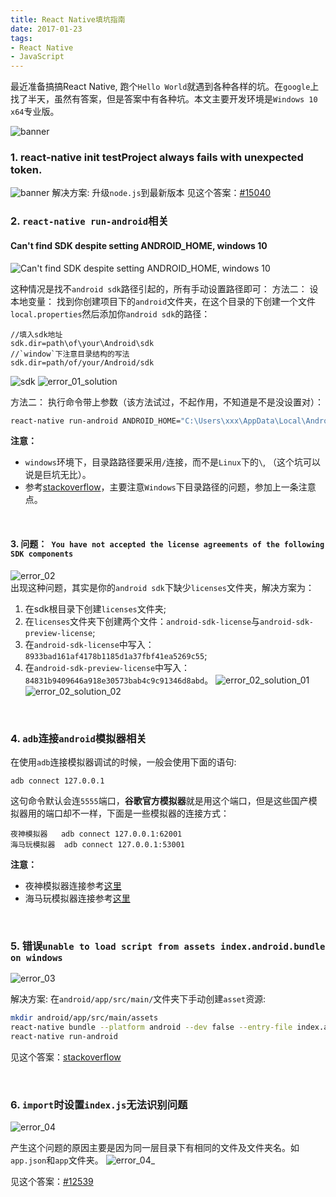 ```yaml
---
title: React Native填坑指南
date: 2017-01-23 
tags:
- React Native
- JavaScript
---
```

最近准备搞搞React Native, 跑个`Hello World`就遇到各种各样的坑。在`google`上找了半天，虽然有答案，但是答案中有各种坑。本文主要开发环境是`Windows 10 x64`专业版。
<!--more  -->
![banner](https://github.com/yandan66/yandan66.github.io/blob/master/2017/01/23/20170123/reactive-nativingitup.png)

### 1. react-native init testProject always fails with unexpected token.
![banner](https://github.com/yandan66/yandan66.github.io/blob/master/2017/01/23/20170123/error_0.png)
解决方案: 升级`node.js`到最新版本
见这个答案：[#15040](https://github.com/facebook/react-native/issues/15040)
<br />
### 2. `react-native run-android`相关

#### Can't find SDK despite setting ANDROID_HOME, windows 10 
![Can't find SDK despite setting ANDROID_HOME, windows 10 ](https://github.com/yandan66/yandan66.github.io/blob/master/2017/01/23/20170123/error_01.png)

这种情况是找不`android sdk`路径引起的，所有手动设置路径即可：
方法二： 设本地变量：
找到你创建项目下的`android`文件夹，在这个目录的下创建一个文件`local.properties`然后添加你`android sdk`的路径：
```
//填入sdk地址
sdk.dir=path\of\your\Android\sdk
//`window`下注意目录结构的写法
sdk.dir=path/of/your/Android/sdk
```
![sdk](https://github.com/yandan66/yandan66.github.io/blob/master/2017/01/23/20170123/sdk.png)
![error_01_solution](https://github.com/yandan66/yandan66.github.io/blob/master/2017/01/23/20170123/error_01_solution.png)

方法二： 执行命令带上参数（该方法试过，不起作用，不知道是不是没设置对）：

```bash
react-native run-android ANDROID_HOME="C:\Users\xxx\AppData\Local\Android\sdk" 
```

**注意：**
- `windows`环境下，目录路路径要采用`/`连接，而不是`Linux`下的`\`, （这个坑可以说是巨坑无比）。
- 参考[stackoverflow](https://stackoverflow.com/questions/32634352/react-native-android-build-failed-sdk-location-not-found)，主要注意`Windows`下目录路径的问题，参加上一条注意点。

<br />

#### 3. 问题：` You have not accepted the license agreements of the following SDK components`
![error_02](https://github.com/yandan66/yandan66.github.io/blob/master/2017/01/23/20170123/error_02.png)
<br />
出现这种问题，其实是你的`android sdk`下缺少`licenses`文件夹，解决方案为：
1. 在sdk根目录下创建`licenses`文件夹;
2. 在`licenses`文件夹下创建两个文件：`android-sdk-license`与`android-sdk-preview-license`;
3. 在`android-sdk-license`中写入：`8933bad161af4178b1185d1a37fbf41ea5269c55`;
4. 在`android-sdk-preview-license`中写入：`84831b9409646a918e30573bab4c9c91346d8abd`。
![error_02_solution_01](https://github.com/yandan66/yandan66.github.io/blob/master/2017/01/23/20170123/error_02_solution_01.png)
![error_02_solution_02](https://github.com/yandan66/yandan66.github.io/blob/master/2017/01/23/20170123/error_02_solution_02.png)
<br />

### 4. `adb`连接`android`模拟器相关
在使用`adb`连接模拟器调试的时候，一般会使用下面的语句:
```
adb connect 127.0.0.1
```
这句命令默认会连`5555`端口，**谷歌官方模拟器**就是用这个端口，但是这些国产模拟器用的端口却不一样，下面是一些模拟器的连接方式：

```
夜神模拟器   adb connect 127.0.0.1:62001
海马玩模拟器  adb connect 127.0.0.1:53001
```
**注意：**
- 夜神模拟器连接参考[这里](http://shadow000902.space/2016/03/21/adb%E8%BF%9E%E6%8E%A5%E5%A4%9C%E7%A5%9E%E6%A8%A1%E6%8B%9F%E5%99%A8/)
- 海马玩模拟器连接参考[这里](http://www.ieclipse.cn/2016/09/19/other/haimawan-adb/index.html)

<br />

### 5. 错误`unable to load script from assets index.android.bundle on windows`
![error_03](https://github.com/yandan66/yandan66.github.io/blob/master/2017/01/23/20170123/error_03.png)

解决方案: 在`android/app/src/main/`文件夹下手动创建`asset`资源:

```bash
mkdir android/app/src/main/assets
react-native bundle --platform android --dev false --entry-file index.android.js --bundle-output android/app/src/main/assets/index.android.bundle --assets-dest android/app/src/main/res
react-native run-android
```
见这个答案：[stackoverflow](https://stackoverflow.com/questions/44446523/unable-to-load-script-from-assets-index-android-bundle-on-windows)

<br />

### 6. `import`时设置`index.js`无法识别问题
![error_04](https://github.com/yandan66/yandan66.github.io/blob/master/2017/01/23/20170123/error_04.png)

产生这个问题的原因主要是因为同一层目录下有相同的文件及文件夹名。如`app.json`和`app`文件夹。
![error_04_](https://github.com/yandan66/yandan66.github.io/blob/master/2017/01/23/20170123/error_04_solution.png)

见这个答案：[#12539](https://github.com/facebook/react-native/issues/12539)